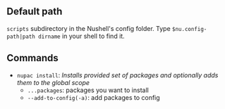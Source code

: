 ## Default path
`scripts` subdirectory in the Nushell's config folder. Type `$nu.config-path|path dirname` in your shell to find it.

## Commands
- `nupac install`: *Installs provided set of packages and optionally adds them to the global scope*
  - `...packages`: packages you want to install
  - `--add-to-config(-a)`: add packages to config
